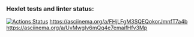 ### Hexlet tests and linter status:
[![Actions Status](https://github.com/all-fourth/python-project-lvl1/workflows/hexlet-check/badge.svg)](https://github.com/all-fourth/python-project-lvl1/actions)
https://asciinema.org/a/FHjLFgM3SQEQokorJmnfT7a4b
https://asciinema.org/a/UvMwgIv6mQq4e7emaifHfv3Mp

